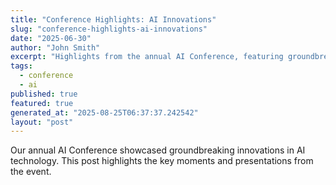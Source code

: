 ```yaml
---
title: "Conference Highlights: AI Innovations"
slug: "conference-highlights-ai-innovations"
date: "2025-06-30"
author: "John Smith"
excerpt: "Highlights from the annual AI Conference, featuring groundbreaking innovations."
tags:
  - conference
  - ai
published: true
featured: true
generated_at: "2025-08-25T06:37:37.242542"
layout: "post"
---
```


Our annual AI Conference showcased groundbreaking innovations in AI technology. This post highlights the key moments and presentations from the event.